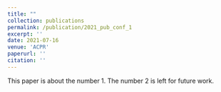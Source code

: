 ```yaml
---
title: ""
collection: publications
permalink: /publication/2021_pub_conf_1
excerpt: ''
date: 2021-07-16
venue: 'ACPR'
paperurl: ''
citation: ''
---
```

This paper is about the number 1. The number 2 is left for future work.
